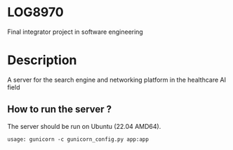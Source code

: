 # LOG8970

<p>Final integrator project in software engineering</p>

# Description

<p>A server for the search engine and networking platform in the healthcare AI field</p>

## How to run the server ?

<p>The server should be run on Ubuntu (22.04 AMD64).</p>

    usage: gunicorn -c gunicorn_config.py app:app